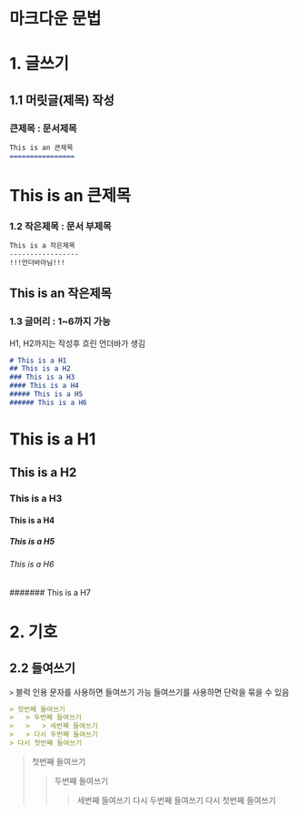마크다운 문법
=============
# 1. 글쓰기
## 1.1 머릿글(제목) 작성
### 큰제목 : 문서제목

```md
This is an 큰제목
================
```
This is an 큰제목
================

### 1.2 작은제목 : 문서 부제목

```md
This is a 작은제목
-----------------
!!!언더바아님!!!
```
This is an 작은제목
------------------

### 1.3 글머리 : 1~6까지 가능
H1, H2까지는 작성후 흐린 언더바가 생김

```md
# This is a H1
## This is a H2
### This is a H3
#### This is a H4
##### This is a H5
###### This is a H6
```
# This is a H1
## This is a H2
### This is a H3
#### This is a H4
##### This is a H5
###### This is a H6
####### This is a H7


# 2. 기호
## 2.2 들여쓰기
```>``` 블럭 인용 문자를 사용하면 들여쓰기 가능
들여쓰기를 사용하면 단락을 묶을 수 있음
```md
> 첫번째 들여쓰기
>   > 두번째 들여쓰기
>   >   > 세번째 들여쓰기
>   > 다시 두번째 들여쓰기
> 다시 첫번째 들여쓰기
```
>  첫번째 들여쓰기
>   > 두번째 들여쓰기
>   >   > 세번째 들여쓰기
>   > 다시 두번째 들여쓰기
> 다시 첫번째 들여쓰기